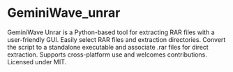 # GeminiWave_unrar
GeminiWave Unrar is a Python-based tool for extracting RAR files with a user-friendly GUI. Easily select RAR files and extraction directories. Convert the script to a standalone executable and associate .rar files for direct extraction. Supports cross-platform use and welcomes contributions. Licensed under MIT.
